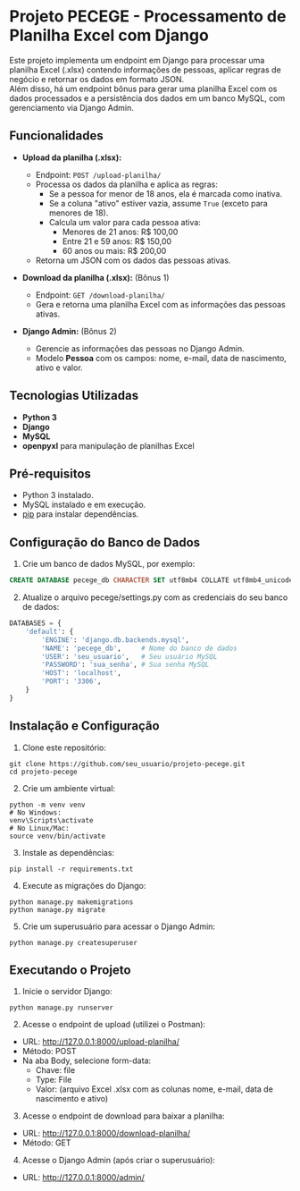 # Projeto PECEGE - Processamento de Planilha Excel com Django

Este projeto implementa um endpoint em Django para processar uma planilha Excel (.xlsx) contendo informações de pessoas, aplicar regras de negócio e retornar os dados em formato JSON.  
Além disso, há um endpoint bônus para gerar uma planilha Excel com os dados processados e a persistência dos dados em um banco MySQL, com gerenciamento via Django Admin.

## Funcionalidades

- **Upload da planilha (.xlsx):**  
  - Endpoint: `POST /upload-planilha/`
  - Processa os dados da planilha e aplica as regras:
    - Se a pessoa for menor de 18 anos, ela é marcada como inativa.
    - Se a coluna "ativo" estiver vazia, assume `True` (exceto para menores de 18).
    - Calcula um valor para cada pessoa ativa:
      - Menores de 21 anos: R$ 100,00
      - Entre 21 e 59 anos: R$ 150,00
      - 60 anos ou mais: R$ 200,00
  - Retorna um JSON com os dados das pessoas ativas.

- **Download da planilha (.xlsx):** (Bônus 1)
  - Endpoint: `GET /download-planilha/`
  - Gera e retorna uma planilha Excel com as informações das pessoas ativas.

- **Django Admin:** (Bônus 2)
  - Gerencie as informações das pessoas no Django Admin.
  - Modelo **Pessoa** com os campos: nome, e-mail, data de nascimento, ativo e valor.

## Tecnologias Utilizadas

- **Python 3**
- **Django**
- **MySQL**
- **openpyxl** para manipulação de planilhas Excel

## Pré-requisitos

- Python 3 instalado.
- MySQL instalado e em execução.
- [pip](https://pip.pypa.io/en/stable/) para instalar dependências.

## Configuração do Banco de Dados

1. Crie um banco de dados MySQL, por exemplo:

```sql
CREATE DATABASE pecege_db CHARACTER SET utf8mb4 COLLATE utf8mb4_unicode_ci;
```

2. Atualize o arquivo pecege/settings.py com as credenciais do seu banco de dados:

```python
DATABASES = {
    'default': {
        'ENGINE': 'django.db.backends.mysql',
        'NAME': 'pecege_db',     # Nome do banco de dados
        'USER': 'seu_usuario',   # Seu usuário MySQL
        'PASSWORD': 'sua_senha', # Sua senha MySQL
        'HOST': 'localhost',
        'PORT': '3306',
    }
}
```


## Instalação e Configuração

1. Clone este repositório:

```
git clone https://github.com/seu_usuario/projeto-pecege.git
cd projeto-pecege
```

2. Crie um ambiente virtual:

```
python -m venv venv
# No Windows:
venv\Scripts\activate
# No Linux/Mac:
source venv/bin/activate
```

3. Instale as dependências:

```
pip install -r requirements.txt
```

4. Execute as migrações do Django:

```
python manage.py makemigrations
python manage.py migrate
```

5. Crie um superusuário para acessar o Django Admin:

```
python manage.py createsuperuser
```

## Executando o Projeto

1. Inicie o servidor Django:

```
python manage.py runserver
```

2. Acesse o endpoint de upload (utilizei o Postman):

- URL: http://127.0.0.1:8000/upload-planilha/
- Método: POST
- Na aba Body, selecione form-data:
  - Chave: file
  - Type: File
  - Valor: (arquivo Excel .xlsx com as colunas nome, e-mail, data de nascimento e ativo)

3. Acesse o endpoint de download para baixar a planilha:

- URL: http://127.0.0.1:8000/download-planilha/
- Método: GET

4. Acesse o Django Admin (após criar o superusuário):
- URL: http://127.0.0.1:8000/admin/
